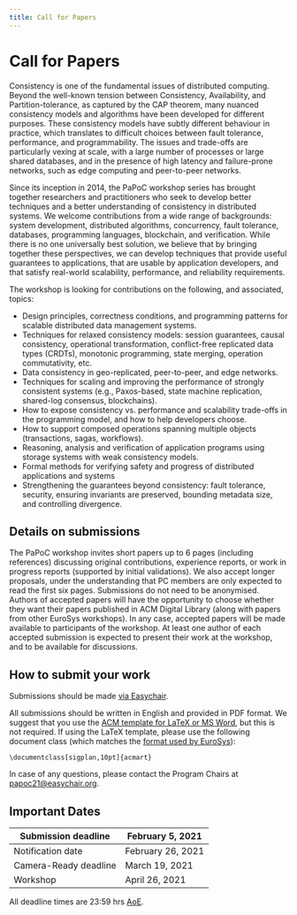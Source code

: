 ```yaml
---
title: Call for Papers
---
```

# Call for Papers

Consistency is one of the fundamental issues of distributed computing. Beyond the well-known tension between Consistency, Availability, and Partition-tolerance, as captured by the CAP theorem, many nuanced consistency models and algorithms have been developed for different purposes. These consistency models have subtly different behaviour in practice, which translates to difficult choices between fault tolerance, performance, and programmability. The issues and trade-offs are particularly vexing at scale, with a large number of processes or large shared databases, and in the presence of high latency and failure-prone networks, such as edge computing and peer-to-peer networks.

Since its inception in 2014, the PaPoC workshop series has brought together researchers and practitioners who seek to develop better techniques and a better understanding of consistency in distributed systems. We welcome contributions from a wide range of backgrounds: system development, distributed algorithms, concurrency, fault tolerance, databases, programming languages, blockchain, and verification. While there is no one universally best solution, we believe that by bringing together these perspectives, we can develop techniques that provide useful guarantees to applications, that are usable by application developers, and that satisfy real-world scalability, performance, and reliability requirements.

The workshop is looking for contributions on the following, and associated, topics:
* Design principles, correctness conditions, and programming patterns for scalable distributed data management systems.
* Techniques for relaxed consistency models: session guarantees, causal consistency, operational transformation, conflict-free replicated data types (CRDTs), monotonic programming, state merging, operation commutativity, etc.
* Data consistency in geo-replicated, peer-to-peer, and edge networks.
* Techniques for scaling and improving the performance of strongly consistent systems (e.g., Paxos-based, state machine replication, shared-log consensus, blockchains).
* How to expose consistency vs. performance and scalability trade-offs in the programming model, and how to help developers choose.
* How to support composed operations spanning multiple objects (transactions, sagas, workflows).
* Reasoning, analysis and verification of application programs using storage systems with weak consistency models.
* Formal methods for verifying safety and progress of distributed applications and systems
* Strengthening the guarantees beyond consistency: fault tolerance, security, ensuring invariants are preserved, bounding metadata size, and controlling divergence.

## Details on submissions

The PaPoC workshop invites short papers up to 6 pages (including references) discussing original contributions, experience reports, or work in progress reports (supported by initial validations). We also accept longer proposals, under the understanding that PC members are only expected to read the first six pages. Submissions do not need to be anonymised.
Authors of accepted papers will have the opportunity to choose whether they want their papers published in ACM Digital Library (along with papers from other EuroSys workshops). In any case, accepted papers will be made available to participants of the workshop. At least one author of each accepted submission is expected to present their work at the workshop, and to be available for discussions.

## How to submit your work
Submissions should be made [via Easychair](https://easychair.org/conferences/?conf=papoc21).

All submissions should be written in English and provided in PDF format. We suggest that you use the [ACM template for LaTeX or MS Word](https://www.acm.org/publications/proceedings-template), but this is not required.
If using the LaTeX template, please use the following document class (which matches the [format used by EuroSys](https://2021.eurosys.org/cfp.html#cfp)):

    \documentclass[sigplan,10pt]{acmart}

In case of any questions, please contact the Program Chairs at [papoc21@easychair.org](mailto:papoc2021@easychair.org).

## Important Dates

| Submission deadline   | February 5, 2021 |
|---|---|
| Notification date     | February 26, 2021 |
| Camera-Ready deadline | March 19, 2021 |
| Workshop              | April 26, 2021 |


All deadline times are 23:59 hrs [AoE](https://www.timeanddate.com/time/zones/aoe).

